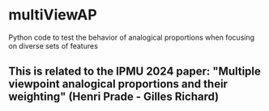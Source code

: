# multiViewAP
Python code to test the behavior of analogical proportions when focusing on diverse sets of features

## This is related to the IPMU 2024 paper: "Multiple viewpoint analogical proportions and their weighting" (Henri Prade - Gilles Richard)
